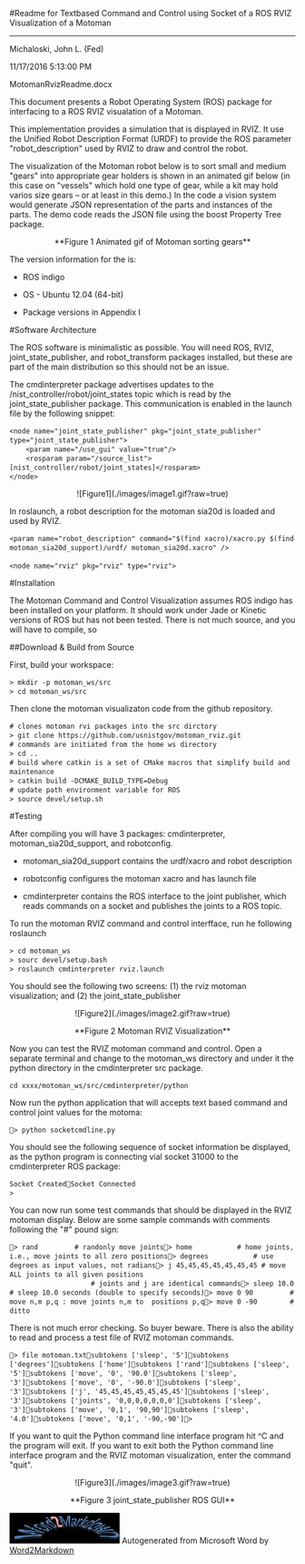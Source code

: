 
#Readme for Textbased Command and Control using Socket of  a ROS RVIZ Visualization of a Motoman
 
----

Michaloski, John L. (Fed)

11/17/2016 5:13:00 PM

MotomanRvizReadme.docx



This document presents a Robot Operating System (ROS) package for  interfacing to a  ROS RVIZ visualation of a Motoman.

This implementation provides a simulation that is displayed in RVIZ. It use the Unified Robot Description Format (URDF) to provide the ROS parameter "robot_description" used by RVIZ to draw and control the robot.

The visualization of the Motoman robot below is to sort small and medium "gears" into appropriate gear holders is shown in an animated gif below (in this case on "vessels" which hold one type of gear, while a kit may hold varios size gears – or at least in this demo.)  In the code a vision system would generate JSON representation of the parts and instances of the parts. The demo code reads the JSON file using the boost Property Tree package. 

<p align="center">

</p>
<p align="center">
**Figure 1 Animated gif of Motoman sorting gears**
</p>
The version information for the  is:

 - ROS indigo 

 - OS - Ubuntu 12.04 (64-bit)

 - Package versions in Appendix I

#Software Architecture

The ROS software is minimalistic as possible. You will need ROS, RVIZ, joint_state_publisher, and robot_transform packages installed, but these are part of the main distribution so this should not be an issue. 

The cmdinterpreter package advertises updates to the /nist_controller/robot/joint_states topic which is read by the joint_state_publisher package. This communication is enabled in the launch file by the following snippet:

	<node name="joint_state_publisher" pkg="joint_state_publisher" type="joint_state_publisher">
	    <param name="/use_gui" value="true"/>
	    <rosparam param="/source_list">[nist_controller/robot/joint_states]</rosparam>
	</node>


<CENTER>
![Figure1](./images/image1.gif?raw=true)
</CENTER>

In roslaunch, a robot description for the motoman sia20d is loaded and used by RVIZ.

	<param name="robot_description" command="$(find xacro)/xacro.py $(find motoman_sia20d_support)/urdf/ motoman_sia20d.xacro" />
	
	<node name="rviz" pkg="rviz" type="rviz">



#Installation

The Motoman Command and Control Visualization assumes ROS indigo has been installed on your platform. It should work under Jade or Kinetic versions of ROS but has not been tested. There is not much source, and you will have to compile, so 

##Download & Build from Source

First, build your workspace:

	> mkdir -p motoman_ws/src 
	> cd motoman_ws/src

Then clone the motoman visualizaton code from the github repository.

	# clones motoman rvi packages into the src dirctory
	> git clone https://github.com/usnistgov/motoman_rviz.git
	# commands are initiated from the home ws directory
	> cd ..
	# build where catkin is a set of CMake macros that simplify build and maintenance
	> catkin build -DCMAKE_BUILD_TYPE=Debug 
	# update path environment variable for ROS
	> source devel/setup.sh



#Testing

After compiling you will have 3 packages: cmdinterpreter, motoman_sia20d_support, and robotconfig. 

 - motoman_sia20d_support  contains the urdf/xacro and robot description 

 - robotconfig configures the motoman xacro and has launch file

 - cmdinterpreter contains the ROS interface to the joint publisher, which reads commands on a socket and publishes the joints to a ROS topic.

To run the motoman RVIZ command and control interfface, run he following roslaunch 

	> cd motoman_ws 
	> sourc devel/setup.bash
	> roslaunch cmdinterpreter rviz.launch

You should see the following two screens: (1) the rviz motoman visualization; and (2) the joint_state_publisher


<CENTER>
![Figure2](./images/image2.gif?raw=true)
</CENTER>

<p align="center">
**Figure 2 Motoman RVIZ Visualization**
</p>
Now you can test the RVIZ motoman command and control. Open a separate terminal and change to the motoman_ws directory and under it the python directory in the cmdinterpreter src package. 

	cd xxxx/motoman_ws/src/cmdinterpreter/python



Now run the python application that will accepts text based command and control joint values for the motoma:

	> python socketcmdline.py 



You should see the following sequence of socket information be displayed, as the python program is connecting vial socket 31000 to the cmdinterpreter ROS package:

	Socket CreatedSocket Connected
	>



You can now run some test commands that should be displayed in the RVIZ motoman display. Below are some sample commands with comments following the "#" pound sign:

	> rand			# randonly move joints> home	 		# home joints, i.e., move joints to all zero positions> degrees           # use degrees as input values, not radians> j 45,45,45,45,45,45,45 # move ALL joints to all given positions
	                    # joints and j are identical commands> sleep 10.0        # sleep 10.0 seconds (double to specify seconds)> move 0 90         # move n,m p,q : move joints n,m to  positions p,q> move 0 -90        # ditto



There is not much error checking. So buyer beware. There is also the ability to read and process a test file of RVIZ motoman commands.

	> file motoman.txtsubtokens ['sleep', '5']subtokens ['degrees']subtokens ['home']subtokens ['rand']subtokens ['sleep', '5']subtokens ['move', '0', '90.0']subtokens ['sleep', '3']subtokens ['move', '0', '-90.0']subtokens ['sleep', '3']subtokens ['j', '45,45,45,45,45,45,45']subtokens ['sleep', '3']subtokens ['joints', '0,0,0,0,0,0,0']subtokens ['sleep', '3']subtokens ['move', '0,1', '90,90']subtokens ['sleep', '4.0']subtokens ['move', '0,1', '-90,-90']>

If you want to quit the Python command line interface program hit ^C and the program will exit. If you want to exit both the Python command line interface program and the RVIZ motoman visualization, enter the command  "quit".


<CENTER>
![Figure3](./images/image3.gif?raw=true)
</CENTER>

<p align="center">
**Figure 3 joint_state_publisher ROS GUI**
</p>




![Word2Markdown](./images/word2markdown.jpg?raw=true)  Autogenerated from Microsoft Word by [Word2Markdown](https://github.com/johnmichaloski/SoftwareGadgets/tree/master/Word2Markdown)